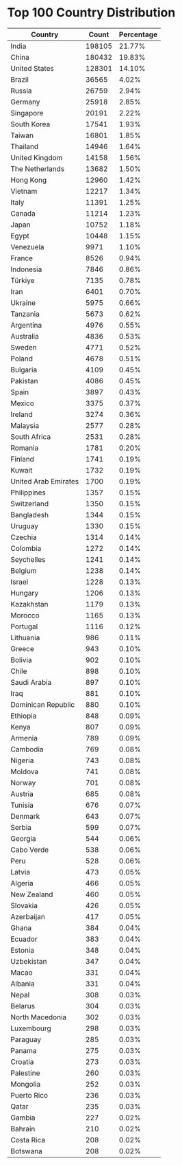 # Top 100 Country Distribution
| Country | Count | Percentage |
|----|----|----|
| India | 198105 | 21.77% |
| China | 180432 | 19.83% |
| United States | 128301 | 14.10% |
| Brazil | 36565 | 4.02% |
| Russia | 26759 | 2.94% |
| Germany | 25918 | 2.85% |
| Singapore | 20191 | 2.22% |
| South Korea | 17541 | 1.93% |
| Taiwan | 16801 | 1.85% |
| Thailand | 14946 | 1.64% |
| United Kingdom | 14158 | 1.56% |
| The Netherlands | 13682 | 1.50% |
| Hong Kong | 12960 | 1.42% |
| Vietnam | 12217 | 1.34% |
| Italy | 11391 | 1.25% |
| Canada | 11214 | 1.23% |
| Japan | 10752 | 1.18% |
| Egypt | 10448 | 1.15% |
| Venezuela | 9971 | 1.10% |
| France | 8526 | 0.94% |
| Indonesia | 7846 | 0.86% |
| Türkiye | 7135 | 0.78% |
| Iran | 6401 | 0.70% |
| Ukraine | 5975 | 0.66% |
| Tanzania | 5673 | 0.62% |
| Argentina | 4976 | 0.55% |
| Australia | 4836 | 0.53% |
| Sweden | 4771 | 0.52% |
| Poland | 4678 | 0.51% |
| Bulgaria | 4109 | 0.45% |
| Pakistan | 4086 | 0.45% |
| Spain | 3897 | 0.43% |
| Mexico | 3375 | 0.37% |
| Ireland | 3274 | 0.36% |
| Malaysia | 2577 | 0.28% |
| South Africa | 2531 | 0.28% |
| Romania | 1781 | 0.20% |
| Finland | 1741 | 0.19% |
| Kuwait | 1732 | 0.19% |
| United Arab Emirates | 1700 | 0.19% |
| Philippines | 1357 | 0.15% |
| Switzerland | 1350 | 0.15% |
| Bangladesh | 1344 | 0.15% |
| Uruguay | 1330 | 0.15% |
| Czechia | 1314 | 0.14% |
| Colombia | 1272 | 0.14% |
| Seychelles | 1241 | 0.14% |
| Belgium | 1238 | 0.14% |
| Israel | 1228 | 0.13% |
| Hungary | 1206 | 0.13% |
| Kazakhstan | 1179 | 0.13% |
| Morocco | 1165 | 0.13% |
| Portugal | 1116 | 0.12% |
| Lithuania | 986 | 0.11% |
| Greece | 943 | 0.10% |
| Bolivia | 902 | 0.10% |
| Chile | 898 | 0.10% |
| Saudi Arabia | 897 | 0.10% |
| Iraq | 881 | 0.10% |
| Dominican Republic | 880 | 0.10% |
| Ethiopia | 848 | 0.09% |
| Kenya | 807 | 0.09% |
| Armenia | 789 | 0.09% |
| Cambodia | 769 | 0.08% |
| Nigeria | 743 | 0.08% |
| Moldova | 741 | 0.08% |
| Norway | 701 | 0.08% |
| Austria | 685 | 0.08% |
| Tunisia | 676 | 0.07% |
| Denmark | 643 | 0.07% |
| Serbia | 599 | 0.07% |
| Georgia | 544 | 0.06% |
| Cabo Verde | 538 | 0.06% |
| Peru | 528 | 0.06% |
| Latvia | 473 | 0.05% |
| Algeria | 466 | 0.05% |
| New Zealand | 460 | 0.05% |
| Slovakia | 426 | 0.05% |
| Azerbaijan | 417 | 0.05% |
| Ghana | 384 | 0.04% |
| Ecuador | 383 | 0.04% |
| Estonia | 348 | 0.04% |
| Uzbekistan | 347 | 0.04% |
| Macao | 331 | 0.04% |
| Albania | 331 | 0.04% |
| Nepal | 308 | 0.03% |
| Belarus | 304 | 0.03% |
| North Macedonia | 302 | 0.03% |
| Luxembourg | 298 | 0.03% |
| Paraguay | 285 | 0.03% |
| Panama | 275 | 0.03% |
| Croatia | 273 | 0.03% |
| Palestine | 260 | 0.03% |
| Mongolia | 252 | 0.03% |
| Puerto Rico | 236 | 0.03% |
| Qatar | 235 | 0.03% |
| Gambia | 227 | 0.02% |
| Bahrain | 210 | 0.02% |
| Costa Rica | 208 | 0.02% |
| Botswana | 208 | 0.02% |
